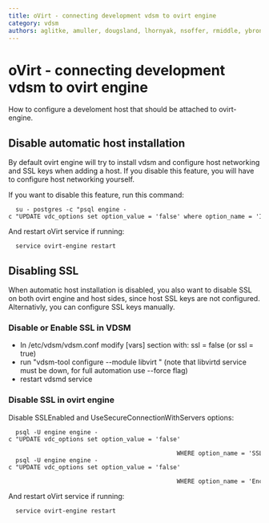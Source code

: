 ```yaml
---
title: oVirt - connecting development vdsm to ovirt engine
category: vdsm
authors: aglitke, amuller, dougsland, lhornyak, nsoffer, rmiddle, ybronhei
---
```


# oVirt - connecting development vdsm to ovirt engine

How to configure a develoment host that should be attached to ovirt-engine.

## Disable automatic host installation

By default ovirt engine will try to install vdsm and configure host networking and SSL keys when adding a host. If you disable this feature, you will have to configure host networking yourself.

If you want to disable this feature, run this command:

      su - postgres -c "psql engine -c "UPDATE vdc_options set option_value = 'false' where option_name = 'InstallVds'""

And restart oVirt service if running:

      service ovirt-engine restart

## Disabling SSL

When automatic host installation is disabled, you also want to disable SSL on both ovirt engine and host sides, since host SSL keys are not configured. Alternativly, you can configure SSL keys manually.

### Disable or Enable SSL in VDSM

*   In /etc/vdsm/vdsm.conf modify [vars] section with: ssl = false (or ssl = true)
*   run "vdsm-tool configure --module libvirt " (note that libvirtd service must be down, for full automation use --force flag)
*   restart vdsmd service

### Disable SSL in ovirt engine

Disable SSLEnabled and UseSecureConnectionWithServers options:

      psql -U engine engine -c "UPDATE vdc_options set option_value = 'false'
                                                     WHERE option_name = 'SSLEnabled';"
      psql -U engine engine -c "UPDATE vdc_options set option_value = 'false' 
                                                     WHERE option_name = 'EncryptHostCommunication';"

And restart oVirt service if running:

      service ovirt-engine restart
